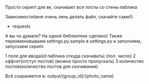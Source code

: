Просто скрипт для вк, скачивает все посты со стены паблика

Зависимости(мне очень лень делать файл, скачайте сами!):
- requests

А вы чо думали? На одной библиотеке сделано)
Также переименовываем settings.py.sample в settings.py и заполняем, запускаем скрипт.

1 поле для ввода(id паблика откуда скачивать) (пол. число)
2 оффсет(отступ постов) (можно просто пропускать)
3 количество постов(количество постов для скачивания)

Всё сохраняется в:
output/{group_id}/{photo_name}